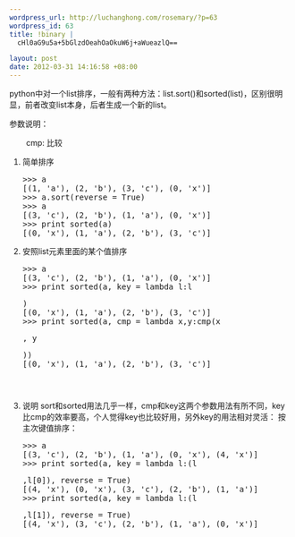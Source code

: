 ```yaml
--- 
wordpress_url: http://luchanghong.com/rosemary/?p=63
wordpress_id: 63
title: !binary |
  cHl0aG9u5a+5bGlzdOeahOaOkuW6j+aWueazlQ==

layout: post
date: 2012-03-31 14:16:58 +08:00
---
```

python中对一个list排序，一般有两种方法：list.sort()和sorted(list)，区别很明显，前者改变list本身，后者生成一个新的list。

参数说明：
<p style="padding-left: 30px;">cmp: 比较</p>

<ol>
	<li>简单排序
<pre class="prettyprint">&gt;&gt;&gt; a
[(1, 'a'), (2, 'b'), (3, 'c'), (0, 'x')]
&gt;&gt;&gt; a.sort(reverse = True)
&gt;&gt;&gt; a
[(3, 'c'), (2, 'b'), (1, 'a'), (0, 'x')]
&gt;&gt;&gt; print sorted(a)
[(0, 'x'), (1, 'a'), (2, 'b'), (3, 'c')]
</pre></li>
	<li>安照list元素里面的某个值排序
<pre class="prettyprint">
&gt;&gt;&gt; a
[(3, 'c'), (2, 'b'), (1, 'a'), (0, 'x')]
&gt;&gt;&gt; print sorted(a, key = lambda l:l<pre class="prettyprint">)
[(0, 'x'), (1, 'a'), (2, 'b'), (3, 'c')]
&gt;&gt;&gt; print sorted(a, cmp = lambda x,y:cmp(x<pre class="prettyprint">, y<pre class="prettyprint">))
[(0, 'x'), (1, 'a'), (2, 'b'), (3, 'c')]
</pre></li>
	<li>说明
sort和sorted用法几乎一样，cmp和key这两个参数用法有所不同，key比cmp的效率要高，个人觉得key也比较好用，另外key的用法相对灵活：
按主次键值排序：
<pre class="prettyprint">
&gt;&gt;&gt; a
[(3, 'c'), (2, 'b'), (1, 'a'), (0, 'x'), (4, 'x')]
&gt;&gt;&gt; print sorted(a, key = lambda l:(l<pre class="prettyprint">,l[0]), reverse = True)
[(4, 'x'), (0, 'x'), (3, 'c'), (2, 'b'), (1, 'a')]
&gt;&gt;&gt; print sorted(a, key = lambda l:(l<pre class="prettyprint">,l[1]), reverse = True)
[(4, 'x'), (3, 'c'), (2, 'b'), (1, 'a'), (0, 'x')]</pre></li>
</ol>
